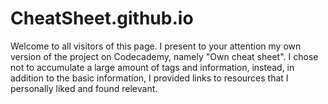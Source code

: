 # CheatSheet.github.io

Welcome to all visitors of this page. I present to your attention my own version of the project on Codecademy, namely "Own cheat sheet". I chose not to accumulate a large amount of tags and information, instead, in addition to the basic information, I provided links to resources that I personally liked and found relevant.
